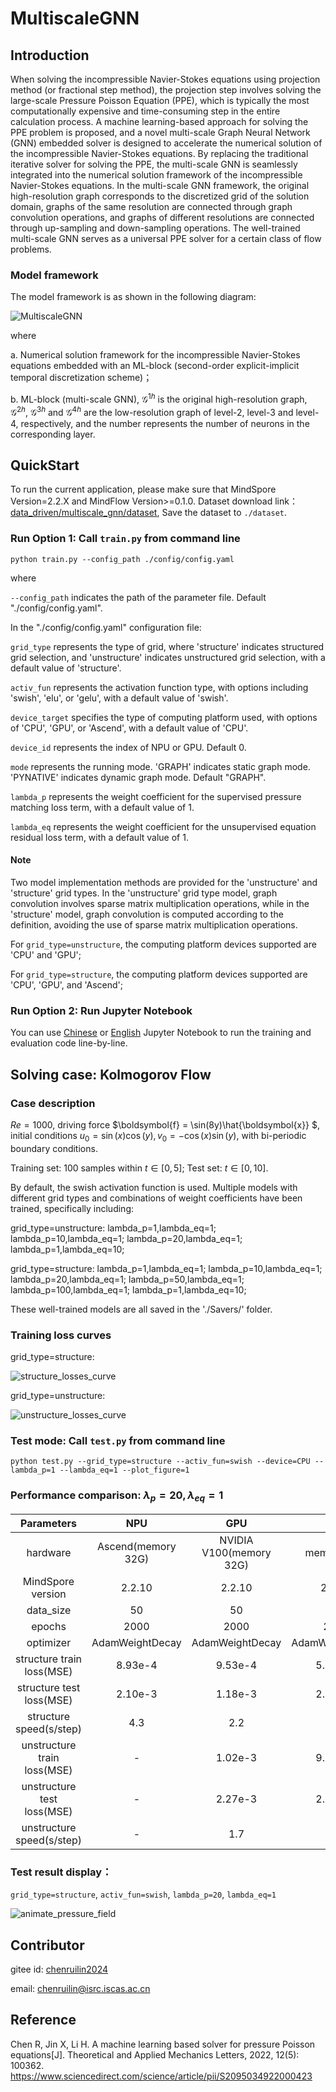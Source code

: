 # MultiscaleGNN

## Introduction

When solving the incompressible Navier-Stokes equations using projection method (or fractional step method), the projection step involves solving the large-scale Pressure Poisson Equation (PPE), which is typically the most computationally expensive and time-consuming step in the entire calculation process. A machine learning-based approach for solving the PPE problem is proposed, and a novel multi-scale Graph Neural Network (GNN) embedded solver is designed to accelerate the numerical solution of the incompressible Navier-Stokes equations. By replacing the traditional iterative solver for solving the PPE, the multi-scale GNN is seamlessly integrated into the numerical solution framework of the incompressible Navier-Stokes equations. In the multi-scale GNN framework, the original high-resolution graph corresponds to the discretized grid of the solution domain, graphs of the same resolution are connected through graph convolution operations, and graphs of different resolutions are connected through up-sampling and down-sampling operations. The well-trained multi-scale GNN serves as a universal PPE solver for a certain class of flow problems.

### Model framework

The model framework is as shown in the following diagram:

![MultiscaleGNN](images/MultiscaleGNN.png)

where

a. Numerical solution framework for the incompressible Navier-Stokes equations embedded with an ML-block (second-order explicit-implicit temporal discretization scheme)；

b. ML-block (multi-scale GNN), $\mathcal{G}^{1h}$ is the original high-resolution graph, $\mathcal{G}^{2h}$, $\mathcal{G}^{3h}$ and  $\mathcal{G}^{4h}$ are the low-resolution graph of level-2, level-3 and level-4, respectively, and the number represents the number of neurons in the corresponding layer.

## QuickStart

To run the current application, please make sure that MindSpore Version=2.2.X and MindFlow Version>=0.1.0. Dataset download link：[data_driven/multiscale_gnn/dataset](https://download-mindspore.osinfra.cn/mindscience/mindflow/dataset/applications/research/MultiScaleGNN/), Save the dataset to `./dataset`.

### Run Option 1: Call `train.py` from command line

```shell
python train.py --config_path ./config/config.yaml

```

where

`--config_path` indicates the path of the parameter file. Default "./config/config.yaml".

In the "./config/config.yaml" configuration file:

`grid_type` represents the type of grid, where 'structure' indicates structured grid selection, and 'unstructure' indicates unstructured grid selection, with a default value of 'structure'.

`activ_fun` represents the activation function type, with options including 'swish', 'elu', or 'gelu', with a default value of 'swish'.

`device_target` specifies the type of computing platform used, with options of 'CPU', 'GPU', or 'Ascend', with a default value of 'CPU'.

`device_id` represents the index of NPU or GPU. Default 0.

`mode` represents the running mode. 'GRAPH' indicates static graph mode. 'PYNATIVE' indicates dynamic graph mode. Default "GRAPH".

`lambda_p` represents the weight coefficient for the supervised pressure matching loss term, with a default value of 1.

`lambda_eq` represents the weight coefficient for the unsupervised equation residual loss term, with a default value of 1.

#### Note

Two model implementation methods are provided for the 'unstructure' and 'structure' grid types. In the 'unstructure' grid type model, graph convolution involves sparse matrix multiplication operations, while in the 'structure' model, graph convolution is computed according to the definition, avoiding the use of sparse matrix multiplication operations.

For `grid_type=unstructure`, the computing platform devices supported are 'CPU' and 'GPU';

For `grid_type=structure`, the computing platform devices supported are 'CPU', 'GPU', and 'Ascend';

### Run Option 2: Run Jupyter Notebook

You can use [Chinese](./multiscale_gnn_CN.ipynb) or [English](./multiscale_gnn.ipynb) Jupyter Notebook to run the training and evaluation code line-by-line.

## Solving case: Kolmogorov Flow

### Case description

$Re=1000$, driving force $\boldsymbol{f} = \sin(8y)\hat{\boldsymbol{x}} $, initial conditions $u_0=\sin(x)\cos(y), v_0=-\cos(x)\sin(y)$, with bi-periodic boundary conditions.

Training set: 100 samples within $t \in [0, 5]$; Test set: $t \in [0, 10]$.

By default, the swish activation function is used. Multiple models with different grid types and combinations of weight coefficients have been trained, specifically including:

grid_type=unstructure: lambda_p=1,lambda_eq=1; lambda_p=10,lambda_eq=1; lambda_p=20,lambda_eq=1; lambda_p=1,lambda_eq=10;

grid_type=structure: lambda_p=1,lambda_eq=1; lambda_p=10,lambda_eq=1; lambda_p=20,lambda_eq=1; lambda_p=50,lambda_eq=1; lambda_p=100,lambda_eq=1; lambda_p=1,lambda_eq=10;

These well-trained models are all saved in the './Savers/' folder.

### Training loss curves

grid_type=structure:

![structure_losses_curve](images/structure_losses_curve.png)

grid_type=unstructure:

![unstructure_losses_curve](images/unstructure_losses_curve.png)

### Test mode: Call `test.py` from command line

```shell
python test.py --grid_type=structure --activ_fun=swish --device=CPU --lambda_p=1 --lambda_eq=1 --plot_figure=1

```

### Performance comparison: $\lambda_p=20, \lambda_{eq}=1$

|         Parameters         |        NPU         |           GPU           |           CPU           |
| :------------------------: | :----------------: | :---------------------: | :---------------------: |
|          hardware          | Ascend(memory 32G) | NVIDIA V100(memory 32G) |        memory 32G       |
|     MindSpore version      |       2.2.10       |          2.2.10         |          2.2.10         |
|         data_size          |         50         |            50           |            50           |
|           epochs           |        2000        |           2000          |           2000          |
|         optimizer          |  AdamWeightDecay   |     AdamWeightDecay     |     AdamWeightDecay     |
| structure train loss(MSE)  |       8.93e-4      |         9.53e-4         |         5.68e-4         |
| structure test loss(MSE)   |       2.10e-3      |         1.18e-3         |         2.14e-3         |
|  structure speed(s/step)   |         4.3        |           2.2           |           8.5           |
| unstructure train loss(MSE) |         -         |         1.02e-3         |         9.31e-4         |
| unstructure test loss(MSE) |          -         |         2.27e-3         |         2.01e-3         |
|  unstructure speed(s/step) |          -         |           1.7           |           6.4           |

### Test result display：

`grid_type=structure`, `activ_fun=swish`, `lambda_p=20`, `lambda_eq=1`

![animate_pressure_field](images/animate_pressure_field.gif)

## Contributor

gitee id: [chenruilin2024](https://gitee.com/chenruilin2024)

email: chenruilin@isrc.iscas.ac.cn

## Reference

Chen R, Jin X, Li H. A machine learning based solver for pressure Poisson equations[J]. Theoretical and Applied Mechanics Letters, 2022, 12(5): 100362. https://www.sciencedirect.com/science/article/pii/S2095034922000423
